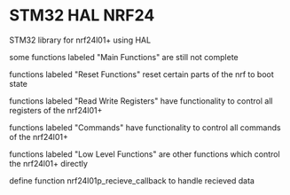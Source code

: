 # STM32 HAL NRF24
STM32 library for nrf24l01+ using HAL

some functions labeled "Main Functions" are still not complete

functions labeled "Reset Functions" reset certain parts of the nrf to boot state

functions labeled "Read Write Registers" have functionality to control all registers of the nrf24l01+

functions labeled "Commands" have functionality to control all commands of the nrf24l01+

functions labeled "Low Level Functions" are other functions which control the nrf24l01+ directly

define function nrf24l01p_recieve_callback to handle recieved data
